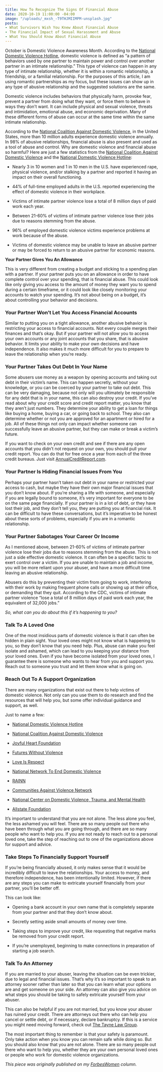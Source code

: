 ```yaml
---
title: How To Recognize The Signs Of Financial Abuse
date: 2020-10-19 11:00:00 -04:00
image: "/uploads/_mxsh_-T9THJMIIMPM-unsplash.jpg"
posts:
- What Survivors Wish You Knew About Financial Abuse
- The Financial Impact of Sexual Harassment and Abuse
- What You Should Know About Financial Abuse
---
```


October is Domestic Violence Awareness Month. According to the [National Domestic Violence Hotline](https://www.thehotline.org/is-this-abuse/abuse-defined/ "https://www.thehotline.org/is-this-abuse/abuse-defined/"), domestic violence is defined as “a pattern of behaviors used by one partner to maintain power and control over another partner in an intimate relationship.” This type of violence can happen in any type of intimate relationship, whether it is within a romantic relationship, a friendship, or a familial relationship. For the purposes of this article, I am using romantic partnerships as my focus, but these issues can show up in any type of abusive relationship and the suggested solutions are the same.

Domestic violence includes behaviors that physically harm, provoke fear, prevent a partner from doing what they want, or force them to behave in ways they don’t want. It can include physical and sexual violence, threats and intimidation, emotional abuse, and economic deprivation. Many of these different forms of abuse can occur at the same time within the same intimate relationship.

According to the [National Coalition Against Domestic Violence](https://ncadv.org/statistics "https://ncadv.org/statistics"), in the United States, more than 10 million adults experience domestic violence annually. In 98% of abusive relationships, financial abuse is also present and used as a tool of abuse and control. Why are domestic violence and financial abuse so harmful? Here are just a few statistics from the [National Coalition Against Domestic Violence](https://ncadv.org/statistics "https://ncadv.org/statistics") and the [National Domestic Violence Hotline](https://www.thehotline.org/stakeholders/domestic-violence-statistics/ "https://www.thehotline.org/stakeholders/domestic-violence-statistics/"):

* Nearly 3 in 10 women and 1 in 10 men in the U.S. have experienced rape, physical violence, and/or stalking by a partner and reported it having an impact on their overall functioning.

* 44% of full-time employed adults in the U.S. reported experiencing the effect of domestic violence in their workplace.

* Victims of intimate partner violence lose a total of 8 million days of paid work each year.

* Between 21-60% of victims of intimate partner violence lose their jobs due to reasons stemming from the abuse.

* 96% of employed domestic violence victims experience problems at work because of the abuse.

* Victims of domestic violence may be unable to leave an abusive partner or may be forced to return to an abusive partner for economic reasons.

**Your Partner Gives You An Allowance**

This is very different from creating a budget and sticking to a spending plan with a partner. If your partner puts you on an allowance in order to have complete control over your spending, that is financial abuse. This could look like only giving you access to the amount of money they want you to spend during a certain timeframe, or it could look like closely monitoring your accounts to watch your spending. It’s not about being on a budget, it’s about controlling your behavior and decisions.

### **Your Partner Won’t Let You Access Financial Accounts**

Similar to putting you on a tight allowance, another abusive behavior is restricting your access to financial accounts. Not every couple merges their finances and that’s okay. But if your partner will not allow you to access your own accounts or any joint accounts that you share, that is abusive behavior. It limits your ability to make your own decisions and have independence. It also makes it much more difficult for you to prepare to leave the relationship when you’re ready.

### **Your Partner Takes Out Debt In Your Name**

Some abusers use money as a weapon by opening accounts and taking out debt in their victim’s name. This can happen secretly, without your knowledge, or you can be coerced by your partner to take out debt. This can be very damaging, because not only will you ultimately be responsible for any debt that is in your name, this can also destroy your credit. If you’ve read about why your credit score and credit report matter, you know that they aren’t just numbers. They determine your ability to get a loan for things like buying a home, buying a car, or going back to school. They also can determine whether or not you are approved for an apartment or hired for a job. All of these things not only can impact whether someone can successfully leave an abusive partner, but they can make or break a victim’s future.

If you want to check on your own credit and see if there are any open accounts that you didn’t not request on your own, you should pull your credit report. You can do that for free once a year from each of the three credit bureaus. Just visit [AnnualCreditReport.com](https://www.annualcreditreport.com/index.action "https://www.annualcreditreport.com/index.action").

### **Your Partner Is Hiding Financial Issues From You**

Perhaps your partner hasn’t taken out debt in your name or restricted your access to cash, but maybe they have their own major financial issues that you don’t know about. If you’re sharing a life with someone, and especially if you are legally bound to someone, it’s very important for everyone to be on the same page financially. If your partner is in a lot of debt, or they have lost their job, and they don’t tell you, they are putting you at financial risk. It can be difficult to have these conversations, but it’s imperative to be honest about these sorts of problems, especially if you are in a romantic relationship.

### **Your Partner Sabotages Your Career Or Income**

As I mentioned above, between 21-60% of victims of intimate partner violence lose their jobs due to reasons stemming from the abuse. This is not just a side effective domestic violence. It can often be a specific tactic to exert control over a victim. If you are unable to maintain a job and income, you will be more reliant upon your abuser, and have a more difficult time leaving an abusive relationship.

Abusers do this by preventing their victim from going to work, interfering with their work by making frequent phone calls or showing up at their office, or demanding that they quit. According to the CDC, victims of intimate partner violence “lose a total of 8 million days of paid work each year, the equivalent of 32,000 jobs.”

*So, what can you do about this if it’s happening to you?*

### **Talk To A Loved One**

One of the most insidious parts of domestic violence is that it can often be hidden in plain sight. Your loved ones might not know what is happening to you, so they don’t know that you need help. Plus, abuse can make you feel isolate and ashamed, which can lead to you keeping your distance from your loved ones. Even if you have become isolated from your loved ones, I guarantee there is someone who wants to hear from you and support you. Reach out to someone you trust and let them know what is going on.

### **Reach Out To A Support Organization**

There are many organizations that exist out there to help victims of domestic violence. Not only can you use them to do research and find the resources that will help you, but some offer individual guidance and support, as well.

Just to name a few:

* [National Domestic Violence Hotline](https://www.thehotline.org/ "https://www.thehotline.org/")

* [National Coalition Against Domestic Violence](https://ncadv.org/ "https://ncadv.org/")

* [Joyful Heart Foundation](http://www.joyfulheartfoundation.org/ "http://www.joyfulheartfoundation.org/")

* [Futures Without Violence](https://www.futureswithoutviolence.org/ "https://www.futureswithoutviolence.org/")

* [Love Is Respect](https://www.loveisrespect.org/ "https://www.loveisrespect.org/")

* [National Network To End Domestic Violence](https://nnedv.org/ "https://nnedv.org/")

* [RAINN](https://www.rainn.org/ "https://www.rainn.org/")

* [Communities Against Violence Network](https://cavnet.org/ "https://cavnet.org/")

* [National Center on Domestic Violence, Trauma, and Mental Health](http://www.nationalcenterdvtraumamh.org/ "http://www.nationalcenterdvtraumamh.org/")

* [Allstate Foundation](https://allstatefoundation.org/what-we-do/end-domestic-violence/ "https://allstatefoundation.org/what-we-do/end-domestic-violence/")

It’s important to understand that you are not alone. The less alone you feel, the less ashamed you will feel. There are so many people out there who have been through what you are going through, and there are so many people who want to help you. If you are not ready to reach out to a personal loved one, take the step of reaching out to one of the organizations above for support and advice.

### **Take Steps To Financially Support Yourself**

If you’re being financially abused, it only makes sense that it would be incredibly difficult to leave the relationships. Your access to money, and therefore independence, has been intentionally limited. However, if there are any steps you can make to extricate yourself financially from your partner, you’ll be better off.

This can look like:

* Opening a bank account in your own name that is completely separate from your partner and that they don’t know about.

* Secretly setting aside small amounts of money over time.

* Taking steps to improve your credit, like requesting that negative marks be removed from your credit report.

* If you’re unemployed, beginning to make connections in preparation of starting a job search.

### **Talk To An Attorney**

If you are married to your abuser, leaving the situation can be even trickier, due to legal and financial issues. That’s why it’s so important to speak to an attorney sooner rather than later so that you can learn what your options are and get someone on your side. An attorney can also give you advice on what steps you should be taking to safely extricate yourself from your abuser.

This can also be helpful if you are not married, but you know your abuser has ruined your credit. There are attorneys out there who can help you cancel or settle debt, or if necessary, declare bankruptcy. If this is a service you might need moving forward, check out [The Tayne Law Group](https://attorney-newyork.com/ "https://attorney-newyork.com/").

The most important thing to remember is that your safety is paramount. Only take action when you know you can remain safe while doing so. But you should also know that you are not alone. There are so many people out there who want to help you, whether they are your own personal loved ones or people who work for domestic violence organizations.

*This piece was originally published on my [ForbesWomen](https://www.forbes.com/sites/maggiegermano/2020/10/02/how-to-recognize-the-signs-of-financial-abuse/#5ae92c7d6138) column.*